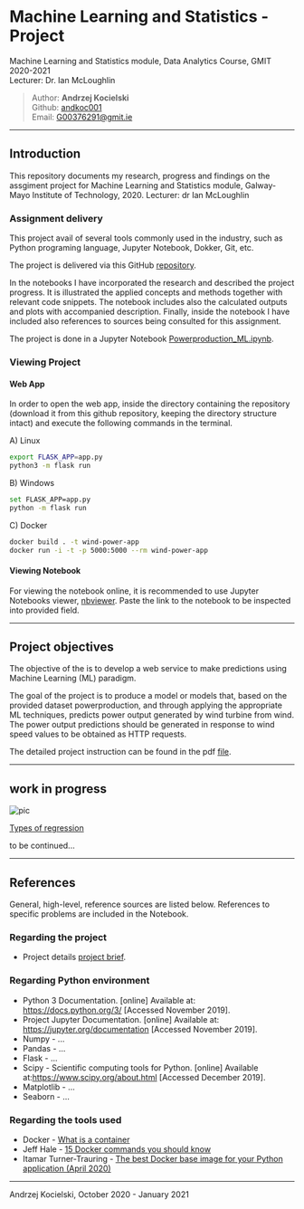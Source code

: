 # Machine Learning and Statistics - Project

Machine Learning and Statistics module, Data Analytics Course, GMIT 2020-2021  
Lecturer: Dr. Ian McLoughlin

>Author: **Andrzej Kocielski**  
>Github: [andkoc001](https://github.com/andkoc001/)  
>Email: G00376291@gmit.ie

___

## Introduction

This repository documents my research, progress and findings on the assgiment project for Machine Learning and Statistics module, Galway-Mayo Institute of Technology, 2020. Lecturer: dr Ian McLoughlin

### Assignment delivery

This project avail of several tools commonly used in the industry, such as Python programing language, Jupyter Notebook, Dokker, Git, etc.

The project is delivered via this GitHub [repository](https://github.com/andkoc001/Machine-Learning-and-Statistics.git).

In the notebooks I have incorporated the research and described the project progress. It is illustrated the applied concepts and methods together with relevant code snippets. The notebook includes also the calculated outputs and plots with accompanied description. Finally, inside the notebook I have included also references to sources being consulted for this assignment.

The project is done in a Jupyter Notebook [Powerproduction_ML.ipynb](https://github.com/andkoc001/data_synthesis/blob/master/Powerproduction_ML.ipynb).

### Viewing Project

#### Web App

In order to open the web app, inside the directory containing the repository (download it from this github repository, keeping the directory structure intact) and execute the following commands in the terminal.

A) Linux

```bash
export FLASK_APP=app.py
python3 -m flask run
```

B) Windows

```bash
set FLASK_APP=app.py
python -m flask run
```

C) Docker

```bash
docker build . -t wind-power-app
docker run -i -t -p 5000:5000 --rm wind-power-app 
```

#### Viewing Notebook

For viewing the notebook online, it is recommended to use Jupyter Notebooks viewer, [nbviewer](https://nbviewer.jupyter.org/). Paste the link to the notebook to be inspected into provided field.

___

## Project objectives

The objective of the is to develop a web service to make predictions using Machine Learning (ML) paradigm.

The goal of the project is to produce a model or models that, based on the provided dataset powerproduction, and through applying the appropriate ML techniques, predicts power output generated by wind turbine from wind. The power output predictions should be generated in response to wind speed values to be obtained as HTTP requests.

The detailed project instruction can be found in the pdf [file](https://github.com/andkoc001/Machine-Learning-and-Statistics-Project/blob/main/assessment.pdf).

___

## work in progress

![pic](https://storage.ning.com/topology/rest/1.0/file/get/952937562?profile=RESIZE_710x)

[Types of regression](https://www.datasciencecentral.com/profiles/blogs/3-types-of-regression-in-one-picture-baba-png)

to be continued...
___

## References

General, high-level, reference sources are listed below. References to specific problems are included in the Notebook.

### Regarding the project

- Project details [project brief](https://github.com/andkoc001/Machine-Learning-and-Statistics/blob/main/assessment.pdf).

### Regarding Python environment

- Python 3 Documentation. [online] Available at: <https://docs.python.org/3/> [Accessed November 2019].
- Project Jupyter Documentation. [online] Available at: <https://jupyter.org/documentation> [Accessed November 2019].
- Numpy - ...
- Pandas - ...
- Flask - ...
- Scipy - Scientific computing tools for Python.  [online] Available at:<https://www.scipy.org/about.html> [Accessed December 2019].
- Matplotlib - ...
- Seaborn - ...

### Regarding the tools used

- Docker - [What is a container](https://www.docker.com/resources/what-container)
- Jeff Hale - [15 Docker commands you should know](https://towardsdatascience.com/15-docker-commands-you-should-know-970ea5203421)
- Itamar Turner-Trauring - [The best Docker base image for your Python application (April 2020)](https://pythonspeed.com/articles/base-image-python-docker-images/)

___

Andrzej Kocielski, October 2020 - January 2021
